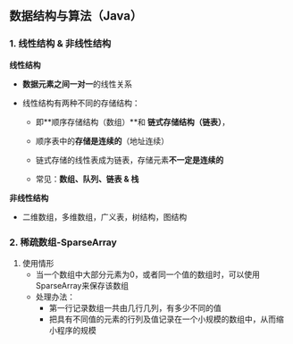 ## 数据结构与算法（Java）

### 1. 线性结构 & 非线性结构

**线性结构**

- **数据元素之间一对一**的线性关系

- 线性结构有两种不同的存储结构：

  - 即**顺序存储结构（数组）**和 **链式存储结构（链表）**，
  - 顺序表中的**存储是连续的**（地址连续）

  - 链式存储的线性表成为链表，存储元素**不一定是连续的**
  - 常见：**数组、队列、链表 & 栈**

**非线性结构**

- 二维数组，多维数组，广义表，树结构，图结构



### 2. 稀疏数组-SparseArray

1. 使用情形
   - 当一个数组中大部分元素为0，或者同一个值的数组时，可以使用SparseArray来保存该数组
   - 处理办法：
     - 第一行记录数组一共由几行几列，有多少不同的值
     - 把具有不同值的元素的行列及值记录在一个小规模的数组中，从而缩小程序的规模